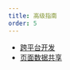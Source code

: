 ```yaml
---
title: 高级指南
order: 5
---
```


- [跨平台开发](./advance-guide/cross-platform)
- [页面数据共享](./advance/sharing-state)
